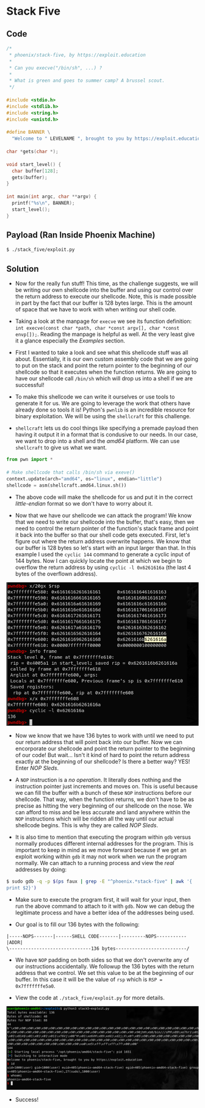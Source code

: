 # Stack Five

## Code

```c
/*
 * phoenix/stack-five, by https://exploit.education
 *
 * Can you execve("/bin/sh", ...) ?
 *
 * What is green and goes to summer camp? A brussel scout.
 */

#include <stdio.h>
#include <stdlib.h>
#include <string.h>
#include <unistd.h>

#define BANNER \
  "Welcome to " LEVELNAME ", brought to you by https://exploit.education"

char *gets(char *);

void start_level() {
  char buffer[128];
  gets(buffer);
}

int main(int argc, char **argv) {
  printf("%s\n", BANNER);
  start_level();
}
```

## Payload (Ran Inside Phoenix Machine)
```bash
$ ./stack_five/exploit.py
```



## Solution

- Now for the really fun stuff! This time, as the challenge suggests, we will be writing our own shellcode into the buffer and using our control over the return address to execute our shellcode. Note, this is made possible in part by the fact that our buffer is 128 bytes large. This is the amount of space that we have to work with when writing our shell code.

- Taking a look at the manpage for `execve` we see its function definition: `int execve(const char *path, char *const argv[], char *const envp[]);`. Reading the manpage is helpful as well. At the very least give it a glance especially the _Examples_ section.

- First I wanted to take a look and see what this shellcode stuff was all about. Essentially, it is our own custom assembly code that we are going to put on the stack and point the return pointer to the beginning of our shellcode so that it executes when the function returns. We are going to have our shellcode call `/bin/sh` which will drop us into a shell if we are successful!

- To make this shellcode we can write it ourselves or use tools to generate it for us. We are going to leverage the work that others have already done so tools it is! Python's `pwnlib` is an incredible resource for binary exploitation. We will be using the `shellcraft` for this challenge.

- `shellcraft` lets us do cool things like specifying a premade payload then having it output it in a format that is condusive to our needs. In our case, we want to drop into a shell and the _amd64_ platform. We can use `shellcraft` to give us what we want.

```python
from pwn import *

# Make shellcode that calls /bin/sh via exeve()
context.update(arch="amd64", os="linux", endian="little")
shellcode = asm(shellcraft.amd64.linux.sh())
```

- The above code will make the shellcode for us and put it in the correct _little-endian_ format so we don't have to worry about it.

- Now that we have our shellcode we can attack the program! We know that we need to write our shellcode into the buffer, that's easy, then we need to control the return pointer of the function's stack frame and point it back into the buffer so that our shell code gets executed. First, let's figure out where the return address overwrite happens. We know that our buffer is 128 bytes so let's start with an input larger than that. In this example I used the `cyclic 144` command to generate a cyclic input of 144 bytes. Now I can quickly locate the point at which we begin to overflow the return address by using `cyclic -l 0x6261616a` (the last 4 bytes of the overflown address). 

![](Pasted%20image%2020210331164420.png)

- Now we know that we have 136 bytes to work with until we need to put our return address that will point back into our buffer. Now we can encorporate our shellcode and point the return pointer to the beginning of our code! But wait... Isn't it kind of hard to point the return address exactly at the beginning of our shellcode? Is there a better way? YES! Enter _NOP Sleds_.

- A `NOP` instruction is a _no operation_. It literally does nothing and the instruction pointer just increments and moves on. This is useful because we can fill the buffer with a bunch of these `NOP` instructions before our shellcode. That way, when the function returns, we don't have to be as precise as hitting the very beginning of our shellcode on the nose. We can afford to miss and be less accurate and land anywhere within the `NOP` instructions which will be ridden all the way until our actual shellcode begins. This is why they are called _NOP Sleds_. 

- It is also time to mention that executing the program within `gdb` versus normally produces different internal addresses for the program. This is important to keep in mind as we move forward because if we get an exploit working within `gdb` it may not work when we run the program normally. We can attach to a running process and view the _real_ addresses by doing: 

```bash
$ sudo gdb -q -p $(ps faux | grep -E "^phoenix.*stack-five" | awk '{
print $2}')
```

- Make sure to execute the program first, it will wait for your input, then run the above command to attach to it with `gdb`. Now we can debug the legitimate process and have a better idea of the addresses being used.

- Our goal is to fill our 136 bytes with the following:

```
|-----NOPS-------|------SHELL CODE-------|---------NOPS-----------|ADDR|
\------------------------------136 bytes--------------------------/
```

- We have `NOP` padding on both sides so that we don't overwrite any of our instructions accidentally. We followup the 136 bytes with the return address that we control. We set this value to be at the beginning of our buffer. In this case it will be the value of `rsp` which is `RSP = 0x7fffffffe5a0`. 

- View the code at `./stack_five/exploit.py` for more details.

![](Pasted%20image%2020210331165332.png)

- Success!





